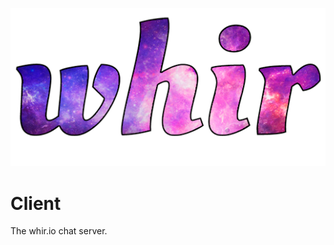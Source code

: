 <p align="center">
	<a href="http://whir.io"><img src="static/img/whir.png" alt="whir.io" /></a>
</p>


# Client
The whir.io chat server.
